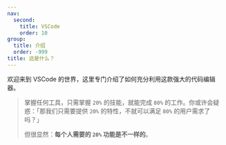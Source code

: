 ```yaml
---
nav:
  second:
    title: VSCode
    order: 10
group:
  title: 介绍
  order: -999
title: 这是什么？
---
```



欢迎来到 VSCode 的世界，这里专门介绍了如何充分利用这款强大的代码编辑器。

> 掌握任何工具，只需掌握 `20%` 的技能，就能完成 `80%` 的工作。你或许会疑惑：「那我们只需要提供 `20%` 的特性，不就可以满足 `80%` 的用户需求了吗？」
>
> 但很显然：**每个人需要的 `20%` 功能是不一样的**。
